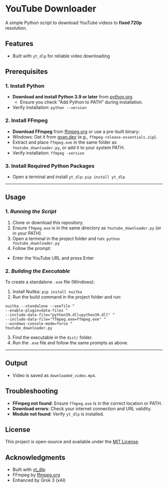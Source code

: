 # YouTube Downloader

A simple Python script to download YouTube videos to **fixed 720p** resolution.

## Features
- Built with `yt_dlp` for reliable video downloading

## Prerequisites

### 1. Install Python
- **Download and install Python 3.9 or later** from [python.org](https://www.python.org/downloads/).
  - Ensure you check "Add Python to PATH" during installation.
- Verify installation: `python --version`


### 2. Install FFmpeg
- **Download FFmpeg** from [ffmpeg.org](https://ffmpeg.org/download.html) or use a pre-built binary:
- Windows: Get it from [gyan.dev](https://www.gyan.dev/ffmpeg/builds/) (e.g., `ffmpeg-release-essentials.zip`).
- Extract and place `ffmpeg.exe` in the same folder as `Youtube_downloader.py`, or add it to your system PATH.
- Verify installation: `ffmpeg -version`

### 3. Install Required Python Packages
- Open a terminal and install `yt_dlp`: `pip install yt_dlp`

---
## Usage
### 1. *Running the Script*
1. Clone or download this repository.
2. Ensure `ffmpeg.exe` is in the same directory as `Youtube_downloader.py` (or in your PATH).
3. Open a terminal in the project folder and run: `python Youtube_downloader.py`
4. Follow the prompt:
- Enter the YouTube URL and press Enter
### 2. *Building the Executable*
To create a standalone `.exe` file (Windows):
1. Install Nuitka: `pip install nuitka`
2. Run the build command in the project folder and run: 
  ```
  nuitka --standalone --onefile ^
  --enable-plugin=data-files ^
  --include-data-file="python39.dll=python39.dll" ^
  --include-data-file="ffmpeg.exe=ffmpeg.exe" ^
  --windows-console-mode=force ^
  Youtube_downloader.py
  ```
3. Find the executable in the `dist/` folder.
4. Run the `.exe` file and follow the same prompts as above.
---

## Output
- Video is saved as `downloaded_video.mp4`.

## Troubleshooting
- **FFmpeg not found**: Ensure `ffmpeg.exe` is in the correct location or PATH.
- **Download errors**: Check your internet connection and URL validity.
- **Module not found**: Verify `yt_dlp` is installed.

## License
This project is open-source and available under the [MIT License](LICENSE).

## Acknowledgments
- Built with [yt_dlp](https://github.com/yt-dlp/yt-dlp)
- FFmpeg by [ffmpeg.org](https://ffmpeg.org/)
- Enhanced by Grok 3 (xAI)